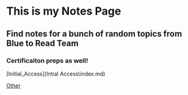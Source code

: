 # This is my Notes Page
## Find notes for a bunch of random topics from Blue to Read Team
### Certificaiton preps as well!


[Initial_Access](Intial Access\index.md)

[Other](Other/index.md)


